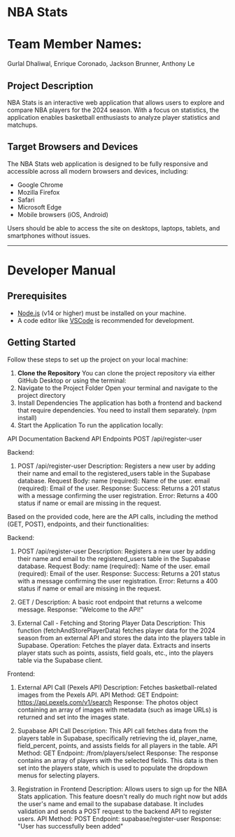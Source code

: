 # NBA Stats

# Team Member Names:
Gurlal Dhaliwal, Enrique Coronado, Jackson Brunner, Anthony Le

## Project Description
NBA Stats is an interactive web application that allows users to explore and compare NBA players for the 2024 season. With a focus on statistics, the application enables basketball enthusiasts to analyze player statistics and matchups.

## Target Browsers and Devices
The NBA Stats web application is designed to be fully responsive and accessible across all modern browsers and devices, including:
- Google Chrome
- Mozilla Firefox
- Safari
- Microsoft Edge
- Mobile browsers (iOS, Android)

Users should be able to access the site on desktops, laptops, tablets, and smartphones without issues.

---

# Developer Manual

## Prerequisites
- [Node.js](https://nodejs.org/) (v14 or higher) must be installed on your machine.
- A code editor like [VSCode](https://code.visualstudio.com/) is recommended for development.

## Getting Started

Follow these steps to set up the project on your local machine:

1. **Clone the Repository**
   You can clone the project repository via either GitHub Desktop or using the terminal:
2. Navigate to the Project Folder Open your terminal and navigate to the project directory
3. Install Dependencies The application has both a frontend and backend that require dependencies. You need to install them separately. (npm install)
4. Start the Application To run the application locally:

API Documentation
Backend API Endpoints
POST /api/register-user

Backend:
1. POST /api/register-user
Description: Registers a new user by adding their name and email to the registered_users table in the Supabase database.
Request Body:
name (required): Name of the user.
email (required): Email of the user.
Response:
Success: Returns a 201 status with a message confirming the user registration.
Error: Returns a 400 status if name or email are missing in the request.

Based on the provided code, here are the API calls, including the method (GET, POST), endpoints, and their functionalities:

Backend: 
1. POST /api/register-user
Description: Registers a new user by adding their name and email to the registered_users table in the Supabase database.
Request Body:
name (required): Name of the user.
email (required): Email of the user.
Response:
Success: Returns a 201 status with a message confirming the user registration.
Error: Returns a 400 status if name or email are missing in the request.

2. GET /
Description: A basic root endpoint that returns a welcome message.
Response: "Welcome to the API!"

3. External Call - Fetching and Storing Player Data
Description: This function (fetchAndStorePlayerData) fetches player data for the 2024 season from an external API and stores the data into the players table in Supabase.
Operation: Fetches the player data. Extracts and inserts player stats such as points, assists, field goals, etc., into the players table via the Supabase client.

Frontend:
1. External API Call (Pexels API)
Description: Fetches basketball-related images from the Pexels API.
API Method: GET
Endpoint: https://api.pexels.com/v1/search
Response: The photos object containing an array of images with metadata (such as image URLs) is returned and set into the images state.

2. Supabase API Call
Description: This API call fetches data from the players table in Supabase, specifically retrieving the id, player_name, field_percent, points, and assists fields for all players in the table.
API Method: GET
Endpoint: /from/players/select
Response: The response contains an array of players with the selected fields. This data is then set into the players state, which is used to populate the dropdown menus for selecting players.

3. Registration in Frontend
Description: Allows users to sign up for the NBA Stats application. This feature doesn't really do much right now but adds the user's name and email to the supabase database. It includes validation and sends a POST request to the backend API to register users.
API Method: POST
Endpoint: supabase/register-user
Response: "User has successfully been added"
